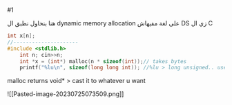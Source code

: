 #1

هنا بنحاول نطبق ال
dynamic memory allocation
على لغة مفيهاش DS
زي ال C
```c
int x[n];
//---------------------
#include <stdlib.h> 
	int n; cin>>n;
	int *x = (int*) malloc(n * sizeof(int));// takes bytes
	printf("%lu\n", sizeof(long long int)); //%lu > long unsigned.. use whatever datatype to check
```

malloc returns void* > cast it to whatever u want

![[Pasted-image-20230725073509.png]]
